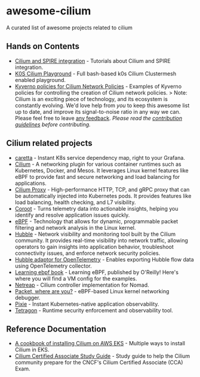 # awesome-cilium

A curated list of awesome projects related to cilium

## Hands on Contents

- [Cilium and SPIRE integration](https://github.com/accuknox/cilium-spire-tutorials) - Tutorials about Cilium and SPIRE integration.
- [K0S Cilium Playground](https://github.com/xinity/k0s_cilium_playground) - Full bash-based k0s Cilium Clustermesh enabled playground.
- [Kyverno policies for Cilium Network Policies](https://github.com/adobeSlash/cilium-kyverno) - Examples of Kyverno policies for controlling the creation of Cilium network policies. > Note: Cilium is an exciting piece of technology, and its ecosystem is constantly evolving. We'd love help from _you_ to keep this awesome list up to date, and improve its signal-to-noise ratio in any way we can. Please feel free to leave [any feedback](https://github.com/seifrajhi/awesome-cilium/issues). _Please read the [contribution guidelines](CONTRIBUTING.md) before contributing._

## Cilium related projects

- [caretta](https://github.com/groundcover-com/caretta) - Instant K8s service dependency map, right to your Grafana.
- [Cilium](https://github.com/cilium/cilium) - A networking plugin for various container runtimes such as Kubernetes, Docker, and Mesos. It leverages Linux kernel features like eBPF to provide fast and secure networking and load balancing for applications.
- [Cilium Proxy](https://github.com/cilium/proxy) - High-performance HTTP, TCP, and gRPC proxy that can be automatically injected into Kubernetes pods. It provides features like load balancing, health checking, and L7 visibility.
- [Coroot](https://github.com/coroot/coroot) - Turns telemetry data into actionable insights, helping you identify and resolve application issues quickly.
- [eBPF](https://github.com/cilium/ebpf) - Technology that allows for dynamic, programmable packet filtering and network analysis in the Linux kernel.
- [Hubble](https://github.com/cilium/hubble) - Network visibility and monitoring tool built by the Cilium community. It provides real-time visibility into network traffic, allowing operators to gain insights into application behavior, troubleshoot connectivity issues, and enforce network security policies.
- [Hubble adaptor for OpenTelemetry](https://github.com/cilium/hubble-otel) - Enables exporting Hubble flow data using OpenTelemetry collector.
- [Learning ebpf book](https://github.com/lizrice/learning-ebpf) - Learning eBPF, published by O'Reilly! Here's where you will find a VM config for the examples.
- [Netreap](https://github.com/cosmonic-labs/netreap) - Cilium controller implementation for Nomad.
- [Packet, where are you?](https://github.com/cilium/pwru) - eBPF-based Linux kernel networking debugger.
- [Pixie](https://github.com/pixie-io/pixie) - Instant Kubernetes-native application observability.
- [Tetragon](https://github.com/cilium/tetragon) - Runtime security enforcement and observability tool.

## Reference Documentation

- [A cookbook of installing Cilium on AWS EKS](https://github.com/littlejo/cilium-eks-cookbook) - Multiple ways to install Cilium in EKS.
- [Cilium Certified Associate Study Guide](https://github.com/isovalent/CCA-Study-Guide) - Study guide to help the Cilium community prepare for the CNCF's Cilium Certified Associate (CCA) Exam.
